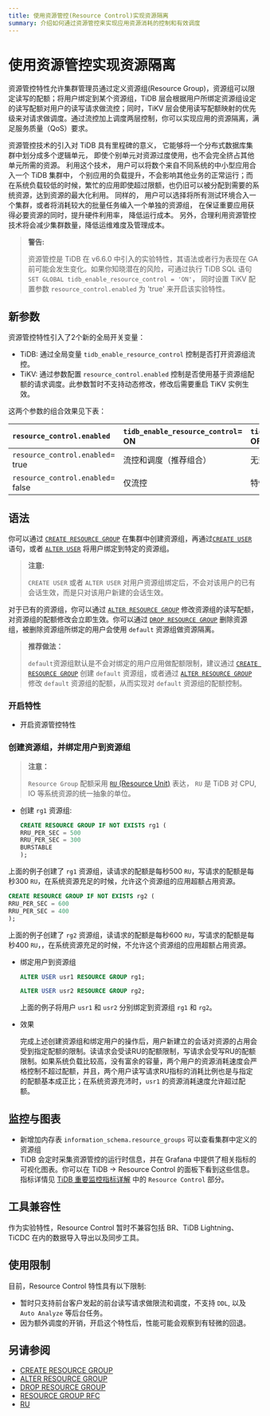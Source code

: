 ```yaml
---
title: 使用资源管控(Resource Control)实现资源隔离
summary: 介绍如何通过资源管控来实现应用资源消耗的控制和有效调度
---
```


# 使用资源管控实现资源隔离

资源管控特性允许集群管理员通过定义资源组(Resource Group)，资源组可以限定读写的配额；将用户绑定到某个资源组，TiDB 层会根据用户所绑定资源组设定的读写配额对用户的读写请求做流控；同时，TiKV 层会使用读写配额映射的优先级来对请求做调度。通过流控加上调度两层控制，你可以实现应用的资源隔离，满足服务质量（QoS）要求。

资源管控技术的引入对 TiDB 具有里程碑的意义， 它能够将一个分布式数据库集群中划分成多个逻辑单元， 即使个别单元对资源过度使用，也不会完全挤占其他单元所需的资源。 利用这个技术， 用户可以将数个来自不同系统的中小型应用合入一个 TiDB 集群中， 个别应用的负载提升，不会影响其他业务的正常运行；而在系统负载较低的时候，繁忙的应用即使超过限额，也仍旧可以被分配到需要的系统资源，达到资源的最大化利用。 同样的， 用户可以选择将所有测试环境合入一个集群，或者将消耗较大的批量任务编入一个单独的资源组， 在保证重要应用获得必要资源的同时，提升硬件利用率， 降低运行成本。 另外，合理利用资源管控技术将会减少集群数量，降低运维难度及管理成本。

> **警告:**
>
>资源管控是 TiDB 在 v6.6.0 中引入的实验特性，其语法或者行为表现在 GA 前可能会发生变化。如果你知晓潜在的风险，可通过执行 TiDB SQL 语句`SET GLOBAL tidb_enable_resource_control = 'ON'`， 同时设置 TiKV 配置参数 `resource_control.enabled` 为 'true' 来开启该实验特性。

## 新参数

资源管控特性引入了2个新的全局开关变量：
* TiDB: 通过全局变量 `tidb_enable_resource_control` 控制是否打开资源组流控。
* TiKV: 通过参数配置 `resource_control.enabled` 控制是否使用基于资源组配额的请求调度。此参数暂时不支持动态修改，修改后需要重启 TiKV 实例生效。

这两个参数的组合效果见下表：

| `resource_control.enabled`  | `tidb_enable_resource_control`= ON   | `tidb_enable_resource_control`= OFF  |
|:----------------------------|:-------------------------------------|:------------------------------------|
| `resource_control.enabled`= true  |  流控和调度（推荐组合）            |   无效配置                           ｜
| `resource_control.enabled`= false |  仅流控                         |  特性被关闭                          ｜

## 语法

你可以通过 [`CREATE RESOURCE GROUP`](/sql-statements/sql-statement-create-resource-group.md) 在集群中创建资源组，再通过[`CREATE USER`](/sql-statements/sql-statement-create-user.md) 语句，或者 [`ALTER USER`](/sql-statements/sql-statement-alter-user.md) 将用户绑定到特定的资源组。

> **注意:**
> 
> `CREATE USER` 或者 `ALTER USER` 对用户资源组绑定后，不会对该用户的已有会话生效，而是只对该用户新建的会话生效。

对于已有的资源组，你可以通过 [`ALTER RESOURCE GROUP`](/sql-statements/sql-statement-alter-resource-group.md) 修改资源组的读写配额，对资源组的配额修改会立即生效。你可以通过 [`DROP RESOURCE GROUP`](/sql-statements/sql-statement-drop-resource-group.md) 删除资源组，被删除资源组所绑定的用户会使用 `default` 资源组做资源隔离。

> **推荐做法：**
> 
> `default`资源组默认是不会对绑定的用户应用做配额限制，建议通过 [`CREATE RESOURCE GROUP`](/sql-statements/sql-statement-create-resource-group.md) 创建 `default` 资源组，或者通过 [`ALTER RESOURCE GROUP`](/sql-statements/sql-statement-alter-resource-group.md) 修改 `default` 资源组的配额，从而实现对 `default` 资源组的配额控制。

### 开启特性

- 开启资源管控特性

### 创建资源组，并绑定用户到资源组

>**注意：**
>
> `Resource Group` 配额采用 [`RU` (Resource Unit)](/tidb-RU.md) 表达， `RU` 是 TiDB 对 CPU, IO 等系统资源的统一抽象的单位。

- 创建 `rg1` 资源组:

    ```sql
    CREATE RESOURCE GROUP IF NOT EXISTS rg1 (
    RRU_PER_SEC = 500
    RRU_PER_SEC = 300
    BURSTABLE
    );
    ```

上面的例子创建了 `rg1` 资源组，读请求的配额是每秒500 `RU`，写请求的配额是每秒300 `RU`，在系统资源充足的时候，允许这个资源组的应用超额占用资源。

```sql
CREATE RESOURCE GROUP IF NOT EXISTS rg2 (
RRU_PER_SEC = 600
RRU_PER_SEC = 400
);
```

上面的例子创建了 `rg2` 资源组，读请求的配额是每秒600 `RU`，写请求的配额是每秒400 `RU`，，在系统资源充足的时候，不允许这个资源组的应用超额占用资源。

- 绑定用户到资源组

    ```sql
    ALTER USER usr1 RESOURCE GROUP rg1;
    ```

    ```sql
    ALTER USER usr2 RESOURCE GROUP rg2;
    ```

    上面的例子将用户 `usr1` 和 `usr2` 分别绑定到资源组 `rg1` 和 `rg2`。

- 效果

  完成上述创建资源组和绑定用户的操作后，用户新建立的会话对资源的占用会受到指定配额的限制。读请求会受读RU的配额限制，写请求会受写RU的配额限制。如果系统负载比较高，没有富余的容量，两个用户的资源消耗速度会严格控制不超过配额，并且，两个用户读写请求RU指标的消耗比例也是与指定的配额基本成正比；在系统资源充沛时，`usr1` 的资源消耗速度允许超过配额。

## 监控与图表

* 新增加内存表 `information_schema.resource_groups` 可以查看集群中定义的资源组
* TiDB 会定时采集资源管控的运行时信息，并在 Grafana 中提供了相关指标的可视化图表。你可以在 TiDB -> Resource Control 的面板下看到这些信息。指标详情见 [TiDB 重要监控指标详解](/grafana-tidb-dashboard.md) 中的 `Resource Control` 部分。

## 工具兼容性

作为实验特性，Resource Control 暂时不兼容包括 BR、TiDB Lightning、TiCDC 在内的数据导入导出以及同步工具。

## 使用限制

目前，Resource Control 特性具有以下限制:

* 暂时只支持前台客户发起的前台读写请求做限流和调度，不支持 `DDL`, 以及 `Auto Analyze` 等后台任务。
* 因为额外调度的开销，开启这个特性后，性能可能会观察到有轻微的回退。

## 另请参阅

* [CREATE RESOURCE GROUP](/sql-statements/sql-statement-create-resource-group.md)
* [ALTER RESOURCE GROUP](/sql-statements/sql-statement-alter-resource-group.md)
* [DROP RESOURCE GROUP](/sql-statements/sql-statement-drop-resource-group.md)
* [RESOURCE GROUP RFC](https://docs.google.com/document/d/1sV5EVv8Cdpc6aBCDihc2akpE0iuantPf/)
* [RU](/tidb-RU.md)